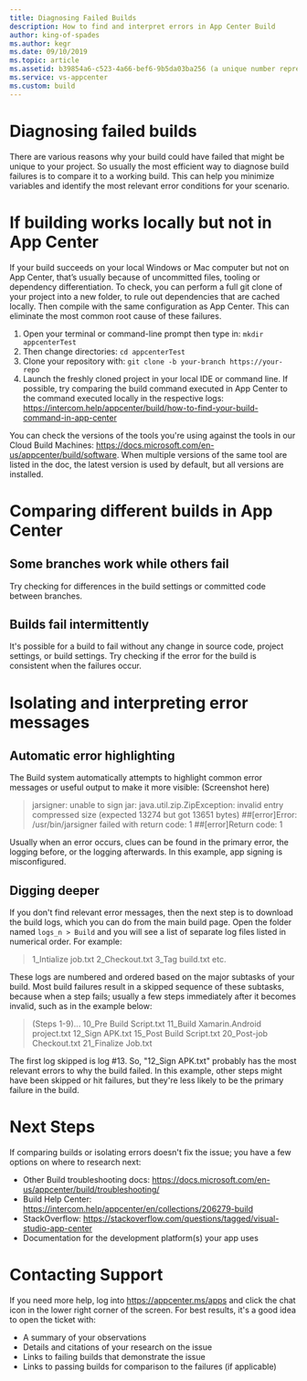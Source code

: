 ```yaml
---
title: Diagnosing Failed Builds
description: How to find and interpret errors in App Center Build
author: king-of-spades
ms.author: kegr
ms.date: 09/10/2019 
ms.topic: article 
ms.assetid: b39854a6-c523-4a66-bef6-9b5da03ba256 (a unique number representing the asset - just use a GUID, you can generate one at https://www.guidgenerator.com/)
ms.service: vs-appcenter 
ms.custom: build
---
```


# Diagnosing failed builds
There are various reasons why your build could have failed that might be unique to your project. So usually the most efficient way to diagnose build failures is to compare it to a working build. This can help you minimize variables and identify the most relevant error conditions for your scenario. 

# If building works locally but not in App Center
If your build succeeds on your local Windows or Mac computer but not on App Center, that’s usually because of uncommitted files, tooling or dependency differentiation. To check, you can perform a full git clone of your project into a new folder, to rule out dependencies that are cached locally. Then compile with the same configuration as App Center. This can eliminate the most common root cause of these failures.  

1. Open your terminal or command-line prompt then type in: `mkdir appcenterTest`
2. Then change directories: `cd appcenterTest`
3. Clone your repository with: `git clone -b your-branch https://your-repo`
4. Launch the freshly cloned project in your local IDE or command line. If possible, try comparing the build command executed in App Center to the command executed locally in the respective logs: https://intercom.help/appcenter/build/how-to-find-your-build-command-in-app-center

You can check the versions of the tools you're using against the tools in our Cloud Build Machines: https://docs.microsoft.com/en-us/appcenter/build/software. When multiple versions of the same tool are listed in the doc, the latest version is used by default, but all versions are installed. 

# Comparing different builds in App Center
## Some branches work while others fail
Try checking for differences in the build settings or committed code between branches. 

## Builds fail intermittently
It's possible for a build to fail without any change in source code, project settings, or build settings. Try checking if the error for the build is consistent when the failures occur. 

# Isolating and interpreting error messages
## Automatic error highlighting
The Build system automatically attempts to highlight common error messages or useful output to make it more visible:
(Screenshot here)

> jarsigner: unable to sign jar: java.util.zip.ZipException: invalid entry compressed size (expected 13274 but got 13651 bytes)
> ##[error]Error: /usr/bin/jarsigner failed with return code: 1
> ##[error]Return code: 1

Usually when an error occurs, clues can be found in the primary error, the logging before, or the logging afterwards. In this example, app signing is misconfigured. 

## Digging deeper
If you don't find relevant error messages, then the next step is to download the build logs, which you can do from the main build page. Open the folder named `logs_n > Build` and you will see a list of separate log files listed in numerical order. For example:

> 1_Intialize job.txt
> 2_Checkout.txt
> 3_Tag build.txt
etc. 

These logs are numbered and ordered based on the major subtasks of your build. Most build failures result in a skipped sequence of these subtasks, because when a step fails; usually a few steps immediately after it becomes invalid, such as in the example below:

> (Steps 1-9)...
> 10_Pre Build Script.txt
> 11_Build Xamarin.Android project.txt
> 12_Sign APK.txt
> 15_Post Build Script.txt
> 20_Post-job Checkout.txt
> 21_Finalize Job.txt

The first log skipped is log #13. So, "12_Sign APK.txt" probably has the most relevant errors to why the build failed. In this example, other steps might have been skipped or hit failures, but they're less likely to be the primary failure in the build. 

# Next Steps
If comparing builds or isolating errors doesn't fix the issue; you have a few options on where to research next:

- Other Build troubleshooting docs: https://docs.microsoft.com/en-us/appcenter/build/troubleshooting/
- Build Help Center: https://intercom.help/appcenter/en/collections/206279-build
- StackOverflow: https://stackoverflow.com/questions/tagged/visual-studio-app-center
- Documentation for the development platform(s) your app uses

# Contacting Support
If you need more help, log into https://appcenter.ms/apps and click the chat icon in the lower right corner of the screen. For best results, it's a good idea to open the ticket with:

- A summary of your observations
- Details and citations of your research on the issue
- Links to failing builds that demonstrate the issue
- Links to passing builds for comparison to the failures (if applicable)
